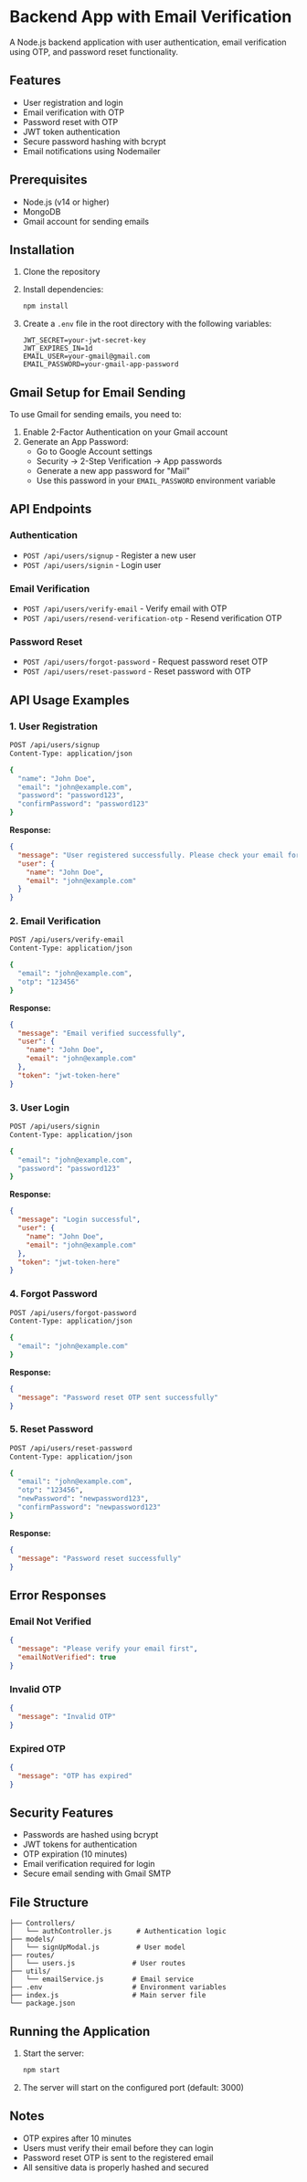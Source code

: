 # Backend App with Email Verification

A Node.js backend application with user authentication, email verification using OTP, and password reset functionality.

## Features

- User registration and login
- Email verification with OTP
- Password reset with OTP
- JWT token authentication
- Secure password hashing with bcrypt
- Email notifications using Nodemailer

## Prerequisites

- Node.js (v14 or higher)
- MongoDB
- Gmail account for sending emails

## Installation

1. Clone the repository
2. Install dependencies:
   ```bash
   npm install
   ```

3. Create a `.env` file in the root directory with the following variables:
   ```env
   JWT_SECRET=your-jwt-secret-key
   JWT_EXPIRES_IN=1d
   EMAIL_USER=your-gmail@gmail.com
   EMAIL_PASSWORD=your-gmail-app-password
   ```

## Gmail Setup for Email Sending

To use Gmail for sending emails, you need to:

1. Enable 2-Factor Authentication on your Gmail account
2. Generate an App Password:
   - Go to Google Account settings
   - Security → 2-Step Verification → App passwords
   - Generate a new app password for "Mail"
   - Use this password in your `EMAIL_PASSWORD` environment variable

## API Endpoints

### Authentication
- `POST /api/users/signup` - Register a new user
- `POST /api/users/signin` - Login user

### Email Verification
- `POST /api/users/verify-email` - Verify email with OTP
- `POST /api/users/resend-verification-otp` - Resend verification OTP

### Password Reset
- `POST /api/users/forgot-password` - Request password reset OTP
- `POST /api/users/reset-password` - Reset password with OTP

## API Usage Examples

### 1. User Registration
```bash
POST /api/users/signup
Content-Type: application/json

{
  "name": "John Doe",
  "email": "john@example.com",
  "password": "password123",
  "confirmPassword": "password123"
}
```

**Response:**
```json
{
  "message": "User registered successfully. Please check your email for verification OTP.",
  "user": {
    "name": "John Doe",
    "email": "john@example.com"
  }
}
```

### 2. Email Verification
```bash
POST /api/users/verify-email
Content-Type: application/json

{
  "email": "john@example.com",
  "otp": "123456"
}
```

**Response:**
```json
{
  "message": "Email verified successfully",
  "user": {
    "name": "John Doe",
    "email": "john@example.com"
  },
  "token": "jwt-token-here"
}
```

### 3. User Login
```bash
POST /api/users/signin
Content-Type: application/json

{
  "email": "john@example.com",
  "password": "password123"
}
```

**Response:**
```json
{
  "message": "Login successful",
  "user": {
    "name": "John Doe",
    "email": "john@example.com"
  },
  "token": "jwt-token-here"
}
```

### 4. Forgot Password
```bash
POST /api/users/forgot-password
Content-Type: application/json

{
  "email": "john@example.com"
}
```

**Response:**
```json
{
  "message": "Password reset OTP sent successfully"
}
```

### 5. Reset Password
```bash
POST /api/users/reset-password
Content-Type: application/json

{
  "email": "john@example.com",
  "otp": "123456",
  "newPassword": "newpassword123",
  "confirmPassword": "newpassword123"
}
```

**Response:**
```json
{
  "message": "Password reset successfully"
}
```

## Error Responses

### Email Not Verified
```json
{
  "message": "Please verify your email first",
  "emailNotVerified": true
}
```

### Invalid OTP
```json
{
  "message": "Invalid OTP"
}
```

### Expired OTP
```json
{
  "message": "OTP has expired"
}
```

## Security Features

- Passwords are hashed using bcrypt
- JWT tokens for authentication
- OTP expiration (10 minutes)
- Email verification required for login
- Secure email sending with Gmail SMTP

## File Structure

```
├── Controllers/
│   └── authController.js      # Authentication logic
├── models/
│   └── signUpModal.js         # User model
├── routes/
│   └── users.js              # User routes
├── utils/
│   └── emailService.js       # Email service
├── .env                      # Environment variables
├── index.js                  # Main server file
└── package.json
```

## Running the Application

1. Start the server:
   ```bash
   npm start
   ```

2. The server will start on the configured port (default: 3000)

## Notes

- OTP expires after 10 minutes
- Users must verify their email before they can login
- Password reset OTP is sent to the registered email
- All sensitive data is properly hashed and secured 